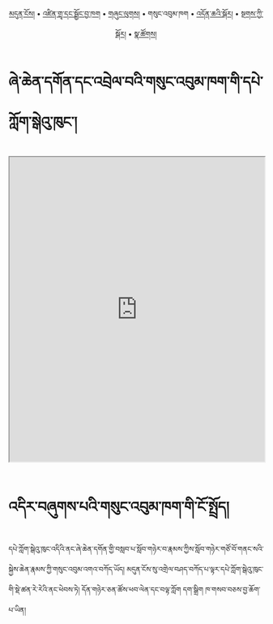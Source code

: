 <p align="center">
  <a href="https://bdrc-reader.github.io/shechen/">མདུན་ངོས།</a> • <a href="https://bdrc-reader.github.io/shechen/shadra">འཛིན་གྲྭ་དང་སྦྱོང་བྱ་ཁག</a> • <a href="https://bdrc-reader.github.io/shechen/shunglug">གཞུང་ལུགས།</a>  • <span>གསུང་འབུམ་ཁག</span> • <a href="https://bdrc-reader.github.io/shechen/doncha">འདོན་ཆའི་སྐོར།</a> • <a href="https://bdrc-reader.github.io/shechen/tantra">སྔགས་ཀྱི་སྐོར།</a> •  <a href="https://bdrc-reader.github.io/shechen/natsok">སྣ་ཚོགས།</a></p>


# ཞེ་ཆེན་དགོན་དང་འབྲེལ་བའི་གསུང་འབུམ་ཁག་གི་དཔེ་ཀློག་སྒེའུ་ཁུང་།

<iframe src="https://library.bdrc.io/scripts/embed-iframe.html?work=bdr:W1ERI0009003&origin=website.com" width="100%" height="600"></iframe>

<br>
<br>

# འདིར་བཞུགས་པའི་གསུང་འབུམ་ཁག་གི་ངོ་སྤྲོད།

དཔེ་ཀློག་སྒེའུ་ཁུང་འདིའི་ནང་ཞེ་ཆེན་དགོན་གྱི་བསླབ་པ་སློབ་གཉེར་བ་རྣམས་ཀྱིས་སློབ་གཉེར་གཙོ་བོ་གནང་སའི་སྐྱེས་ཆེན་རྣམས་ཀྱི་གསུང་འབུམ་འགའ་བཀོད་ཡོད། མདུན་ངོས་སུ་འགྲེལ་བཤད་བཀོད་པ་ལྟར་དཔེ་ཀློག་སྒེའུ་ཁུང་གི་སྡེ་ཚན་རེ་རེའི་ནང་ཕེབས་ཏེ། དོན་གཉེར་ཅན་ཚོས་ཕབ་ལེན་དང་བལྟ་ཀློག དག་སྒྲིག ཁ་གསབ་བཅས་བྱ་ཆོག་པ་ཡིན།









